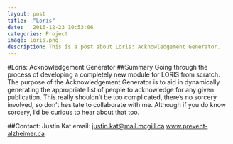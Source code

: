 ```yaml
---
layout: post
title:  "Loris"
date:   2016-12-23 10:53:06
categories: Project
image: loris.png
description: This is a post about Loris: Acknowledgement Generator.
---
```

#Loris: Acknowledgement Generator
##Summary
Going through the process of developing a completely new module for LORIS from scratch. The purpose of the Acknowledgement Generator is to aid in dynamically generating the appropriate list of people to acknowledge for any given publication. This really shouldn’t be too complicated, there’s no sorcery involved, so don’t hesitate to collaborate with me. Although if you do know sorcery, I’d be curious to hear about that too.

##Contact:
Justin Kat
email: justin.kat@mail.mcgill.ca
www.prevent-alzheimer.ca
